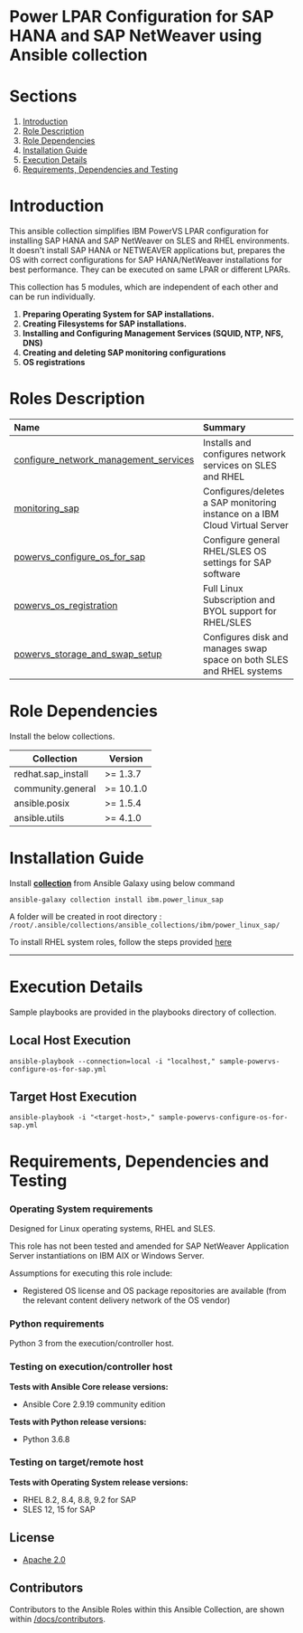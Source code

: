 # Power LPAR Configuration for SAP HANA and SAP NetWeaver using Ansible collection


# Sections
 1. [Introduction](#introduction)
 1. [Role Description](#role-description)
 1. [Role Dependencies](#role-dependencies)
 1. [Installation Guide](#installation-guide)
 1. [Execution Details](#execution-details)
 1. [Requirements, Dependencies and Testing](#requirements-dependencies-and-testing)

# Introduction

This ansible collection simplifies IBM PowerVS LPAR configuration for installing SAP HANA and SAP NetWeaver on SLES and RHEL environments. It doesn't install SAP HANA or NETWEAVER applications but, prepares the OS with correct configurations for SAP HANA/NetWeaver installations for best performance. They can be executed on same LPAR or different LPARs.

This collection has 5 modules, which are independent of each other and can be run individually.
1.	**Preparing Operating System for SAP installations.**
1.	**Creating Filesystems for SAP installations.**
1.	**Installing and Configuring Management Services (SQUID, NTP, NFS, DNS)**
1.	**Creating and deleting SAP monitoring configurations**
1.  **OS registrations**

# Roles Description

| Name | Summary |
| :--- | :--- |
| [configure_network_management_services](https://github.com/IBM/ansible-power-linux-sap/tree/main/roles/configure_network_management_services)| Installs and configures network services on SLES and RHEL |
| [monitoring_sap](https://github.com/IBM/ansible-power-linux-sap/tree/main/roles/monitoring_sap)| Configures/deletes a SAP monitoring instance on a IBM Cloud Virtual Server |
| [powervs_configure_os_for_sap](https://github.com/IBM/ansible-power-linux-sap/tree/main/roles/powervs_configure_os_for_sap)| Configure general RHEL/SLES OS settings for SAP software |
| [powervs_os_registration](https://github.com/IBM/ansible-power-linux-sap/tree/main/roles/powervs_os_registration)| Full Linux Subscription and BYOL support for RHEL/SLES  |
| [powervs_storage_and_swap_setup](https://github.com/IBM/ansible-power-linux-sap/tree/main/roles/powervs_storage_and_swap_setup)| Configures disk and manages swap space on both SLES and RHEL systems |

# Role Dependencies

Install the below collections.

|Collection|Version|
|----------|-------|
|redhat.sap_install| >= 1.3.7|
|community.general| >= 10.1.0|
|ansible.posix| >= 1.5.4|
|ansible.utils| >= 4.1.0|


# Installation Guide

Install **[collection](https://galaxy.ansible.com/ibm/power_linux_sap)** from Ansible Galaxy using below command

```ansible-galaxy collection install ibm.power_linux_sap```

A folder will be created in root directory : ```/root/.ansible/collections/ansible_collections/ibm/power_linux_sap/```

To install RHEL system roles, follow the steps provided [here](https://access.redhat.com/articles/6857351#installation)

***

# Execution Details

Sample playbooks are provided in the playbooks directory of collection.

## Local Host Execution

```ansible-playbook --connection=local -i "localhost," sample-powervs-configure-os-for-sap.yml```

## Target Host Execution

```ansible-playbook -i "<target-host>," sample-powervs-configure-os-for-sap.yml```


# Requirements, Dependencies and Testing

### Operating System requirements

Designed for Linux operating systems, RHEL and SLES.

This role has not been tested and amended for SAP NetWeaver Application Server instantiations on IBM AIX or Windows Server.

Assumptions for executing this role include:
- Registered OS license and OS package repositories are available (from the relevant content delivery network of the OS vendor)

### Python requirements

Python 3 from the execution/controller host.

### Testing on execution/controller host

**Tests with Ansible Core release versions:**

- Ansible Core 2.9.19 community edition

**Tests with Python release versions:**

- Python 3.6.8

### Testing on target/remote host

**Tests with Operating System release versions:**

- RHEL 8.2, 8.4, 8.8, 9.2 for SAP
- SLES 12, 15 for SAP

## License

- [Apache 2.0](./LICENSE)

## Contributors

Contributors to the Ansible Roles within this Ansible Collection, are shown within [/docs/contributors](./docs/CONTRIBUTORS.md).

